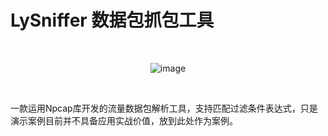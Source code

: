 # LySniffer 数据包抓包工具

<br>

<div align=center>
 
![image](https://user-images.githubusercontent.com/52789403/192729389-0ab902f4-fe2c-42b9-a93a-9022099efd62.png)
 
</div>

<br>

一款运用Npcap库开发的流量数据包解析工具，支持匹配过滤条件表达式，只是演示案例目前并不具备应用实战价值，放到此处作为案例。






